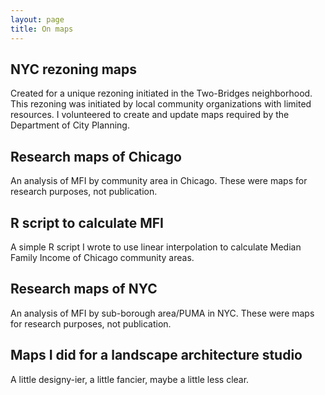 ```yaml
---
layout: page
title: On maps
---
```



## NYC rezoning maps
Created for a unique rezoning initiated in the Two-Bridges neighborhood. This rezoning was initiated by local community organizations with limited resources. I volunteered to create and update maps required by the Department of City Planning.

## Research maps of Chicago
An analysis of MFI by community area in Chicago. These were maps for research purposes, not publication. 

## R script to calculate MFI
A simple R script I wrote to use linear interpolation to calculate Median Family Income of Chicago community areas.

## Research maps of NYC
An analysis of MFI by sub-borough area/PUMA in NYC. These were maps for research purposes, not publication.

## Maps I did for a landscape architecture studio
A little designy-ier, a little fancier, maybe a little less clear.



